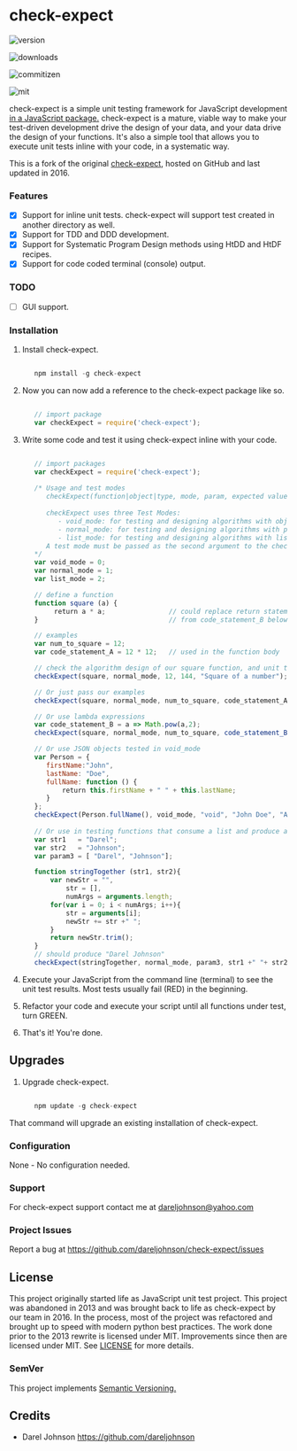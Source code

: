 # check-expect

![version](https://img.shields.io/npm/v/check-expect.svg)

![downloads](https://img.shields.io/npm/dt/check-expect.svg)

![commitizen](https://img.shields.io/badge/commitizen-friendly-brightgreen.svg)

![mit](http://img.shields.io/npm/l/express.svg)


check-expect is a simple unit testing framework for JavaScript development <a href="https://www.npmjs.com/package/check-expect" target="top">in a JavaScript package.</a>  check-expect is a mature, viable way to make your test-driven development drive the design of your data,
and your data drive the design of your functions.  It's also a simple tool that allows you to execute unit tests inline
with your code, in a systematic way.

This is a fork of the original <a href="https://github.com/dareljohnson/check-expect" target="top">check-expect</a>, hosted on GitHub and
last updated in 2016.

### Features

* [x] Support for inline unit tests. check-expect will support test created in another directory as well.
* [x] Support for TDD and DDD development.
* [x] Support for Systematic Program Design methods using HtDD and HtDF recipes.
* [x] Support for code coded terminal (console) output.

### TODO

* [ ] GUI support.

### Installation

1. Install check-expect.

   ```javascript

      npm install -g check-expect

   ```
2. Now you can now add a reference to the check-expect package like so.

   ```javascript

      // import package
      var checkExpect = require('check-expect');

   ```

3. Write some code and test it using check-expect inline with your code.

   ```javascript

      // import packages
      var checkExpect = require('check-expect');
      
      /* Usage and test modes
         checkExpect(function|object|type, mode, param, expected value, "a description of the test")
      
         checkExpect uses three Test Modes:
            - void_mode: for testing and designing algorithms with objects and primitive types
            - normal_mode: for testing and designing algorithms with primitive types
            - list_mode: for testing and designing algorithms with lists, objects and primitive types
         A test mode must be passed as the second argument to the checkExpect() function
      */
      var void_mode = 0;   
      var normal_mode = 1;
      var list_mode = 2;

      // define a function
      function square (a) {
           return a * a;                // could replace return statement with lambda statement: a => Math.pow(a,2)                        
      }                                 // from code_statement_B below.

      // examples
      var num_to_square = 12;
      var code_statement_A = 12 * 12;   // used in the function body

      // check the algorithm design of our square function, and unit test it at the same time
      checkExpect(square, normal_mode, 12, 144, "Square of a number");

      // Or just pass our examples
      checkExpect(square, normal_mode, num_to_square, code_statement_A, "Square of a number");

      // Or use lambda expressions
      var code_statement_B = a => Math.pow(a,2);
      checkExpect(square, normal_mode, num_to_square, code_statement_B(12), "Square of a number");

      // Or use JSON objects tested in void_mode
      var Person = {
         firstName:"John",
         lastName: "Doe",
         fullName: function () {
             return this.firstName + " " + this.lastName;
         }
      };
      checkExpect(Person.fullName(), void_mode, "void", "John Doe", "A test for fullnames");
      
      // Or use in testing functions that consume a list and produce a string
      var str1   = "Darel";
      var str2   = "Johnson";
      var param3 = [ "Darel", "Johnson"];

      function stringTogether (str1, str2){
          var newStr = "",
              str = [],
              numArgs = arguments.length;
          for(var i = 0; i < numArgs; i++){
              str = arguments[i];
              newStr += str +" ";
          }
          return newStr.trim();    
      }
      // should produce "Darel Johnson"
      checkExpect(stringTogether, normal_mode, param3, str1 +" "+ str2, "Concatenating strings");


   ```


4. Execute your JavaScript from the command line (terminal) to see the unit test results. Most tests usually fail (RED) in the beginning.

5. Refactor your code and execute your script until all functions under test, turn GREEN.

6. That's it! You're done.


Upgrades
-------------

1. Upgrade check-expect.

   ```javascript

      npm update -g check-expect

   ```

That command will upgrade an existing installation of check-expect.


### Configuration

None - No configuration needed.

### Support

For check-expect support contact me at <dareljohnson@yahoo.com>

### Project Issues

Report a bug at <https://github.com/dareljohnson/check-expect/issues>

## License

This project originally started life as JavaScript unit test project. This project was
abandoned in 2013 and was brought back to life as check-expect by our team in
2016. In the process, most of the project was refactored and brought up to speed
with modern python best practices. The work done prior to the 2013 rewrite is
licensed under MIT. Improvements since then are licensed under MIT.
See <a href="https://github.com/dareljohnson/check-expect/" target="top">LICENSE</a> for more details.

### SemVer

This project implements <a href="http://semver.org/" target="top">Semantic Versioning.</a>

## Credits

* Darel Johnson <https://github.com/dareljohnson>
